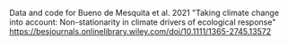 Data and code for Bueno de Mesquita et al. 2021 "Taking climate change into account: Non-stationarity in climate drivers of ecological response" https://besjournals.onlinelibrary.wiley.com/doi/10.1111/1365-2745.13572
